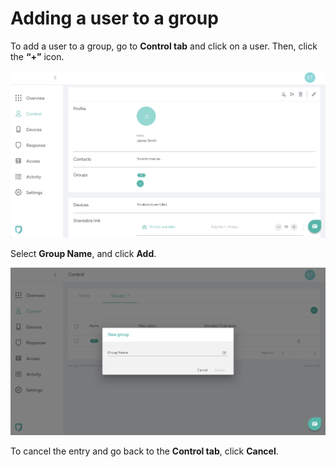 # Adding a user to a group

To add a user to a group, go to **Control tab** and click on a user. Then, click the **“+”** icon. 

![Control Screen](imgs/control_add_user_to_group.png)

Select **Group Name**, and click **Add**. 

![Add User to Group](imgs/control_add_group.png)

To cancel the entry and go back to the **Control tab**, click **Cancel**.
